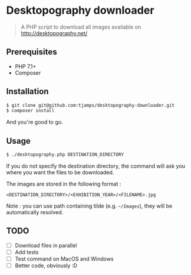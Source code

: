 # Desktopography downloader

> A PHP script to download all images available on http://desktopography.net/

## Prerequisites

- PHP 7.1+
- Composer

## Installation

```bash
$ git clone git@github.com:tjamps/desktopography-downloader.git
$ composer install
```

And you're good to go.

## Usage

```bash
$ ./desktopography.php DESTINATION_DIRECTORY
```

If you do not specify the destination directory, 
the command will ask you where you want the files to be downloaded.

The images are stored in the following format : 

`<DESTINATION_DIRECTORY>/<EXHIBITION_YEAR>/<FILENAME>.jpg`

Note : you can use path containing tilde (e.g. `~/Images`), 
they will be automatically resolved.

## TODO

- [ ] Download files in parallel
- [ ] Add tests
- [ ] Test command on MacOS and Windows
- [ ] Better code, obviously :D
